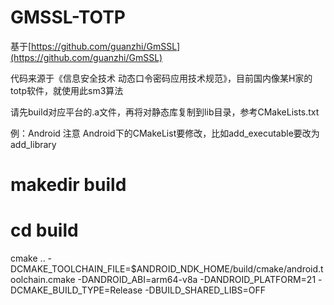 # GMSSL-TOTP
基于[https://github.com/guanzhi/GmSSL](https://github.com/guanzhi/GmSSL)

代码来源于《信息安全技术 动态口令密码应用技术规范》，目前国内像某H家的totp软件，就使用此sm3算法

请先build对应平台的.a文件，再将对静态库复制到lib目录，参考CMakeLists.txt

例：Android 注意 Android下的CMakeList要修改，比如add_executable要改为add_library

# makedir build 
# cd build
cmake .. -DCMAKE_TOOLCHAIN_FILE=$ANDROID_NDK_HOME/build/cmake/android.toolchain.cmake -DANDROID_ABI=arm64-v8a -DANDROID_PLATFORM=21 -DCMAKE_BUILD_TYPE=Release -DBUILD_SHARED_LIBS=OFF
